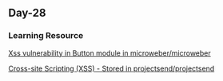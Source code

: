 ## Day-28 

### Learning Resource 

[Xss vulnerability in Button module in microweber/microweber](https://huntr.dev/bounties/02a86e0d-dff7-4e27-89d5-2f7dcd4b580c/)

[Cross-site Scripting (XSS) - Stored in projectsend/projectsend](https://huntr.dev/bounties/9294743d-7818-4264-b973-59de027d549b/)
